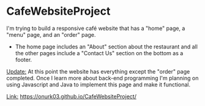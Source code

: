 # CafeWebsiteProject
I'm trying to build a responsive café website that has a "home" page, a "menu" page, and an "order" page.

- The home page includes an "About" section about the restaurant and all the other pages include a "Contact Us" section
on the bottom as a footer. 

<ins>Update:</ins> At this point the website has everything except the "order" page completed. Once I learn more about back-end programming
I'm planning on using Javascript and Java to implement this page and make it functional.

<ins>Link:</ins> https://onurk03.github.io/CafeWebsiteProject/
